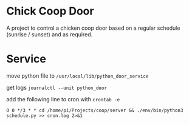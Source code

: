 # Chick Coop Door
A project to control a chicken coop door based on a regular schedule (sunrise / sunset) and as required.
# Service
move python file to
`/usr/local/lib/python_door_service`


get logs
`journalctl --unit python_door`


add the following line to cron with `crontab -e`
```
0 0 */3 * * cd /home/pi/Projects/coop/server && ./env/bin/python3 schedule.py >> cron.log 2>&1
```
